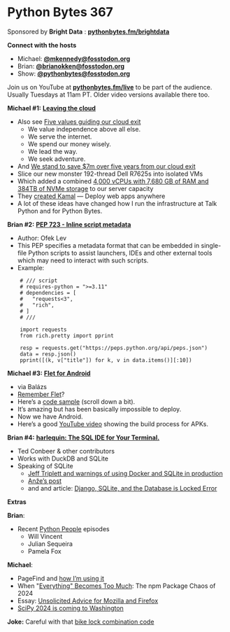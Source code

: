 # Python Bytes 367
Sponsored by **Bright Data** : [**pythonbytes.fm/brightdata**](https://pythonbytes.fm/brightdata)

**Connect with the hosts**

- Michael: [**@mkennedy@fosstodon.org**](https://fosstodon.org/@mkennedy)
- Brian: [**@brianokken@fosstodon.org**](https://fosstodon.org/@brianokken)
- Show: [**@pythonbytes@fosstodon.org**](https://fosstodon.org/@pythonbytes)

Join us on YouTube at [**pythonbytes.fm/live**](https://pythonbytes.fm/stream/live) to be part of the audience. Usually Tuesdays at 11am PT. Older video versions available there too.

**Michael #1:** [**Leaving the cloud**](https://world.hey.com/dhh/we-have-left-the-cloud-251760fb)

- Also see [Five values guiding our cloud exit](https://world.hey.com/dhh/five-values-guiding-our-cloud-exit-638add47)
    - We value independence above all else.
    - We serve the internet. 
    - We spend our money wisely. 
    - We lead the way. 
    - We seek adventure.
- And [We stand to save $7m over five years from our cloud exit](https://world.hey.com/dhh/we-stand-to-save-7m-over-five-years-from-our-cloud-exit-53996caa)
- Slice our new monster 192-thread Dell R7625s into isolated VMs
- Which added a combined [4,000 vCPUs with 7,680 GB of RAM and 384TB of NVMe storage](https://world.hey.com/dhh/the-hardware-we-need-for-our-cloud-exit-has-arrived-99d66966) to our server capacity
- They [created Kamal](https://kamal-deploy.org) — Deploy web apps anywhere
- A lot of these ideas have changed how I run the infrastructure at Talk Python and for Python Bytes. 

**Brian #2:** [**PEP 723 - Inline script metadata**](https://peps.python.org/pep-0723/)

- Author: Ofek Lev
- This PEP specifies a metadata format that can be embedded in single-file Python scripts to assist launchers, IDEs and other external tools which may need to interact with such scripts.
- Example:

```
    # /// script
    # requires-python = ">=3.11"
    # dependencies = [
    #   "requests<3",
    #   "rich",
    # ]
    # ///
    
    import requests
    from rich.pretty import pprint
    
    resp = requests.get("https://peps.python.org/api/peps.json")
    data = resp.json()
    pprint([(k, v["title"]) for k, v in data.items()][:10])

```


**Michael #3:** [**Flet for Android**](https://flet.dev/blog/flet-for-android)

- via Balázs
- [Remember Flet](https://talkpython.fm/episodes/show/378/flet-flutter-apps-in-python)?
- Here’s a [code sample](https://flet.dev/docs/guides/python/drag-and-drop) (scroll down a bit).
- It’s amazing but has been basically impossible to deploy. 
- Now we have Android.
- Here’s a good [YouTube video](https://www.youtube.com/watch?v=Hj09tFCdjSw) showing the build process for APKs.

**Brian #4:** [**harlequin: The SQL IDE for Your Terminal.**](https://github.com/tconbeer/harlequin)

- Ted Conbeer & other contributors
- Works with DuckDB and SQLite
- Speaking of SQLite
    - [Jeff Triplett and warnings of using Docker and SQLite in production](https://mastodon.social/@webology/111766195410833730)
    - [Anže’s post](https://blog.pecar.me/)
    - and and article: [Django, SQLite, and the Database is Locked Error](https://blog.pecar.me/django-sqlite-dblock)

**Extras** 

**Brian**:

- Recent [Python People](https://pythonpeople.fm) episodes
    -  Will Vincent
    - Julian Sequeira
    - Pamela Fox

**Michael**:

- PageFind and [how I’m using it](https://fosstodon.org/@mkennedy/111637520985150159)
- When "[Everything" Becomes Too Much](https://socket.dev/blog/when-everything-becomes-too-much?utm_source=tldrnewsletter): The npm Package Chaos of 2024
- Essay: [Unsolicited Advice for Mozilla and Firefox](https://mkennedy.codes/posts/michael-kennedys-unsolicited-advice-for-mozilla-and-firefox/)
- [SciPy 2024 is coming to Washington](https://fosstodon.org/@matthewfeickert/111763520503201675) 

**Joke:** Careful with that [bike lock combination code](https://trello.com/1/cards/655ef44fcc1657159ad4102c/attachments/655ef452b9b27b86253285c2/download/1700711828998blob.jpg)

